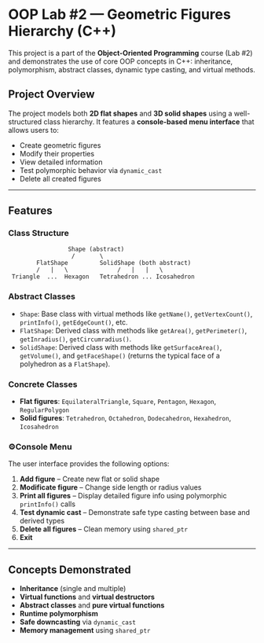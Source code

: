 # OOP Lab #2 — Geometric Figures Hierarchy (C++)

This project is a part of the **Object-Oriented Programming** course (Lab #2) and demonstrates the use of core OOP concepts in C++: inheritance, polymorphism, abstract classes, dynamic type casting, and virtual methods.

## Project Overview

The project models both **2D flat shapes** and **3D solid shapes** using a well-structured class hierarchy. It features a **console-based menu interface** that allows users to:

* Create geometric figures
* Modify their properties
* View detailed information
* Test polymorphic behavior via `dynamic_cast`
* Delete all created figures

---

##  Features

###  Class Structure

```
                 Shape (abstract)
                  /       \
        FlatShape         SolidShape (both abstract)
        /   |   \              /   |   |   \
 Triangle  ...  Hexagon   Tetrahedron ... Icosahedron
```

### Abstract Classes

* `Shape`: Base class with virtual methods like `getName()`, `getVertexCount()`, `printInfo()`, `getEdgeCount()`, etc.
* `FlatShape`: Derived class with methods like `getArea()`, `getPerimeter()`, `getInradius()`, `getCircumradius()`.
* `SolidShape`: Derived class with methods like `getSurfaceArea()`, `getVolume()`, and `getFaceShape()` (returns the typical face of a polyhedron as a `FlatShape`).

### Concrete Classes

* **Flat figures**: `EquilateralTriangle`, `Square`, `Pentagon`, `Hexagon`, `RegularPolygon`
* **Solid figures**: `Tetrahedron`, `Octahedron`, `Dodecahedron`, `Hexahedron`, `Icosahedron`

### ⚙Console Menu

The user interface provides the following options:

1. **Add figure** – Create new flat or solid shape
2. **Modificate figure** – Change side length or radius values
3. **Print all figures** – Display detailed figure info using polymorphic `printInfo()` calls
4. **Test dynamic cast** – Demonstrate safe type casting between base and derived types
5. **Delete all figures** – Clean memory using `shared_ptr`
6. **Exit**

---

## Concepts Demonstrated

* **Inheritance** (single and multiple)
* **Virtual functions** and **virtual destructors**
* **Abstract classes** and **pure virtual functions**
* **Runtime polymorphism**
* **Safe downcasting** via `dynamic_cast`
* **Memory management** using `shared_ptr`


